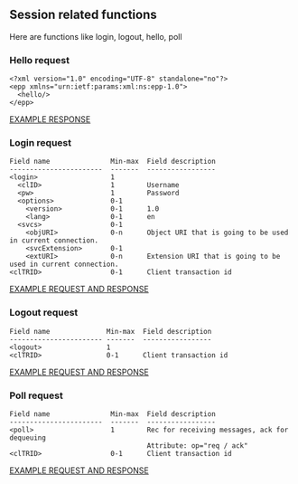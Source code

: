 ## Session related functions
Here are functions like login, logout, hello, poll

### Hello request

    <?xml version="1.0" encoding="UTF-8" standalone="no"?>
    <epp xmlns="urn:ietf:params:xml:ns:epp-1.0">
      <hello/>
    </epp>

[EXAMPLE RESPONSE](/doc/epp-examples.md#epp-session-when-not-connected-greets-client-upon-connection)

### Login request

    Field name               Min-max  Field description 
    -----------------------  -------  ----------------- 
    <login>                  1        
      <clID>                 1        Username      
      <pw>                   1        Password      
      <options>              0-1            
        <version>            0-1      1.0      
        <lang>               0-1      en      
      <svcs>                 0-1            
        <objURI>             0-n      Object URI that is going to be used in current connection. 
        <svcExtension>       0-1     
        <extURI>             0-n      Extension URI that is going to be used in current connection. 
    <clTRID>                 0-1      Client transaction id 

[EXAMPLE REQUEST AND RESPONSE](/doc/epp-examples.md#epp-session-when-connected-with-valid-user-logs-in-epp-user)

### Logout request

    Field name              Min-max  Field description 
    ----------------------- -------  ----------------- 
    <logout>                1        
    <clTRID>                0-1      Client transaction id 

[EXAMPLE REQUEST AND RESPONSE](/doc/epp-examples.md#epp-session-when-connected-with-valid-user-logs-out-epp-user)

### Poll request

    Field name               Min-max  Field description 
    -----------------------  -------  ----------------- 
    <poll>                   1        Rec for receiving messages, ack for dequeuing 
                                      Attribute: op="req / ack"  
    <clTRID>                 0-1      Client transaction id 

[EXAMPLE REQUEST AND RESPONSE](/doc/epp-examples.md#epp-poll-queues-and-dequeues-messages)
